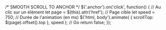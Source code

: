 /* SMOOTH SCROLL TO ANCHOR */
$('.anchor').on('click', function() { // Au clic sur un élément
    let page = $(this).attr('href'); // Page cible
    let speed = 750; // Durée de l'animation (en ms)
    $('html, body').animate( { scrollTop: $(page).offset().top }, speed ); // Go
    return false;
});
